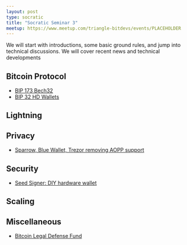 ```yaml
---
layout: post
type: socratic
title: "Socratic Seminar 3"
meetup: https://www.meetup.com/triangle-bitdevs/events/PLACEHOLDER
---
```


We will start with introductions, some basic ground rules, and jump into
technical discussions. We will cover recent news and technical
developments


## Bitcoin Protocol

- [BIP 173 Bech32](https://btctranscripts.com/sf-bitcoin-meetup/2017-03-29-new-address-type-for-segwit-addresses/)
- [BIP 32 HD Wallets](https://learnmeabitcoin.com/technical/hd-wallets)


## Lightning


## Privacy

- [Sparrow, Blue Wallet, Trezor removing AOPP support](https://twitter.com/SamouraiWallet/status/1487096159990685704)


## Security

- [Seed Signer: DIY hardware wallet](https://seedsigner.com/)


## Scaling


## Miscellaneous

- [Bitcoin Legal Defense Fund](https://lists.linuxfoundation.org/pipermail/bitcoin-dev/2022-January/019741.html)
